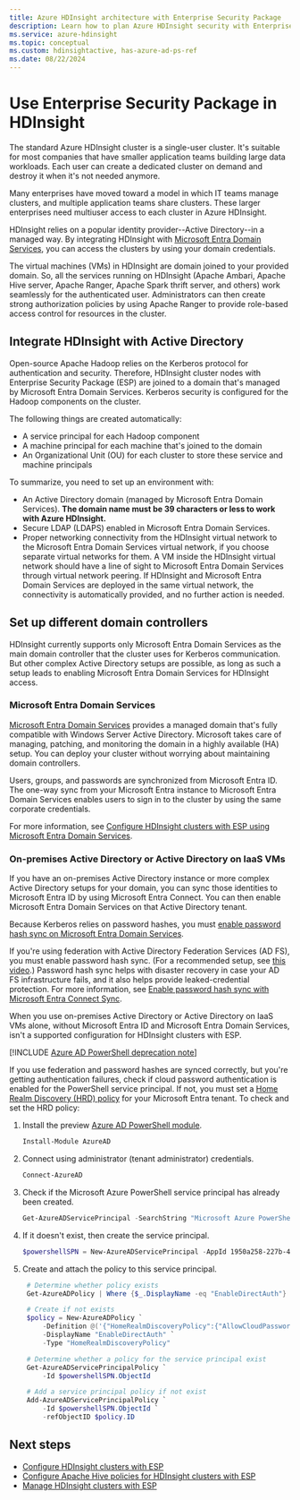 ```yaml
---
title: Azure HDInsight architecture with Enterprise Security Package
description: Learn how to plan Azure HDInsight security with Enterprise Security Package.
ms.service: azure-hdinsight
ms.topic: conceptual
ms.custom: hdinsightactive, has-azure-ad-ps-ref
ms.date: 08/22/2024
---
```


# Use Enterprise Security Package in HDInsight

The standard Azure HDInsight cluster is a single-user cluster. It's suitable for most companies that have smaller application teams building large data workloads. Each user can create a dedicated cluster on demand and destroy it when it's not needed anymore.

Many enterprises have moved toward a model in which IT teams manage clusters, and multiple application teams share clusters. These larger enterprises need multiuser access to each cluster in Azure HDInsight.

HDInsight relies on a popular identity provider--Active Directory--in a managed way. By integrating HDInsight with [Microsoft Entra Domain Services](../../active-directory-domain-services/overview.md), you can access the clusters by using your domain credentials.

The virtual machines (VMs) in HDInsight are domain joined to your provided domain. So, all the services running on HDInsight (Apache Ambari, Apache Hive server, Apache Ranger, Apache Spark thrift server, and others) work seamlessly for the authenticated user. Administrators can then create strong authorization policies by using Apache Ranger to provide role-based access control for resources in the cluster.

## Integrate HDInsight with Active Directory

Open-source Apache Hadoop relies on the Kerberos protocol for authentication and security. Therefore, HDInsight cluster nodes with Enterprise Security Package (ESP) are joined to a domain that's managed by Microsoft Entra Domain Services. Kerberos security is configured for the Hadoop components on the cluster.

The following things are created automatically:

- A service principal for each Hadoop component
- A machine principal for each machine that's joined to the domain
- An Organizational Unit (OU) for each cluster to store these service and machine principals

To summarize, you need to set up an environment with:

- An Active Directory domain (managed by Microsoft Entra Domain Services). **The domain name must be 39 characters or less to work with Azure HDInsight.**
- Secure LDAP (LDAPS) enabled in Microsoft Entra Domain Services.
- Proper networking connectivity from the HDInsight virtual network to the Microsoft Entra Domain Services virtual network, if you choose separate virtual networks for them. A VM inside the HDInsight virtual network should have a line of sight to Microsoft Entra Domain Services through virtual network peering. If HDInsight and Microsoft Entra Domain Services are deployed in the same virtual network, the connectivity is automatically provided, and no further action is needed.

## Set up different domain controllers

HDInsight currently supports only Microsoft Entra Domain Services as the main domain controller that the cluster uses for Kerberos communication. But other complex Active Directory setups are possible, as long as such a setup leads to enabling Microsoft Entra Domain Services for HDInsight access.

<a name='azure-active-directory-domain-services'></a>

### Microsoft Entra Domain Services

[Microsoft Entra Domain Services](../../active-directory-domain-services/overview.md) provides a managed domain that's fully compatible with Windows Server Active Directory. Microsoft takes care of managing, patching, and monitoring the domain in a highly available (HA) setup. You can deploy your cluster without worrying about maintaining domain controllers.

Users, groups, and passwords are synchronized from Microsoft Entra ID. The one-way sync from your Microsoft Entra instance to Microsoft Entra Domain Services enables users to sign in to the cluster by using the same corporate credentials.

For more information, see [Configure HDInsight clusters with ESP using Microsoft Entra Domain Services](./apache-domain-joined-configure-using-azure-adds.md).

### On-premises Active Directory or Active Directory on IaaS VMs

If you have an on-premises Active Directory instance or more complex Active Directory setups for your domain, you can sync those identities to Microsoft Entra ID by using Microsoft Entra Connect. You can then enable Microsoft Entra Domain Services on that Active Directory tenant.

Because Kerberos relies on password hashes, you must [enable password hash sync on Microsoft Entra Domain Services](../../active-directory-domain-services/tutorial-create-instance.md).

If you're using federation with Active Directory Federation Services (AD FS), you must enable password hash sync. (For a recommended setup, see [this video](https://youtu.be/qQruArbu2Ew).) Password hash sync helps with disaster recovery in case your AD FS infrastructure fails, and it also helps provide leaked-credential protection. For more information, see [Enable password hash sync with Microsoft Entra Connect Sync](../../active-directory/hybrid/how-to-connect-password-hash-synchronization.md).

When you use on-premises Active Directory or Active Directory on IaaS VMs alone, without Microsoft Entra ID and Microsoft Entra Domain Services, isn't a supported configuration for HDInsight clusters with ESP.

[!INCLUDE [Azure AD PowerShell deprecation note](~/reusable-content/msgraph-powershell/includes/aad-powershell-deprecation-note.md)]

If you use federation and password hashes are synced correctly, but you're getting authentication failures, check if cloud password authentication is enabled for the PowerShell service principal. If not, you must set a [Home Realm Discovery (HRD) policy](../../active-directory/manage-apps/configure-authentication-for-federated-users-portal.md) for your Microsoft Entra tenant. To check and set the HRD policy:

1. Install the preview [Azure AD PowerShell module](/powershell/azure/active-directory/install-adv2).

   ```powershell
   Install-Module AzureAD
   ```

2. Connect using administrator (tenant administrator) credentials.

   ```powershell
   Connect-AzureAD
   ```

3. Check if the Microsoft Azure PowerShell service principal has already been created.

   ```powershell
   Get-AzureADServicePrincipal -SearchString "Microsoft Azure PowerShell"
   ```

4. If it doesn't exist, then create the service principal.

   ```powershell
   $powershellSPN = New-AzureADServicePrincipal -AppId 1950a258-227b-4e31-a9cf-717495945fc2
   ```

5. Create and attach the policy to this service principal.

   ```powershell
    # Determine whether policy exists
    Get-AzureADPolicy | Where {$_.DisplayName -eq "EnableDirectAuth"}

    # Create if not exists
    $policy = New-AzureADPolicy `
        -Definition @('{"HomeRealmDiscoveryPolicy":{"AllowCloudPasswordValidation":true}}') `
        -DisplayName "EnableDirectAuth" `
        -Type "HomeRealmDiscoveryPolicy"

    # Determine whether a policy for the service principal exist
    Get-AzureADServicePrincipalPolicy `
        -Id $powershellSPN.ObjectId

    # Add a service principal policy if not exist
    Add-AzureADServicePrincipalPolicy `
        -Id $powershellSPN.ObjectId `
        -refObjectID $policy.ID
   ```

## Next steps

- [Configure HDInsight clusters with ESP](apache-domain-joined-configure-using-azure-adds.md)
- [Configure Apache Hive policies for HDInsight clusters with ESP](apache-domain-joined-run-hive.md)
- [Manage HDInsight clusters with ESP](apache-domain-joined-manage.md)
